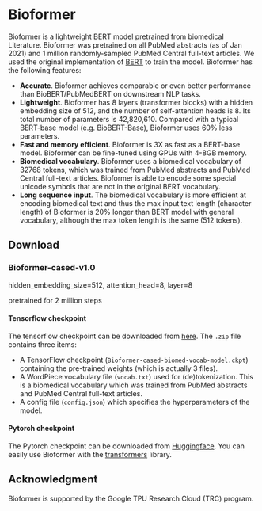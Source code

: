 # Bioformer
Bioformer is a lightweight BERT model pretrained from biomedical Literature. Bioformer was pretrained on all PubMed abstracts (as of Jan 2021) and 1 million randomly-sampled PubMed Central full-text articles. We used the original implementation of [BERT](https://github.com/google-research/bert) to train the model. Bioformer has the following features:
 
 - **Accurate**. Bioformer achieves comparable or even better performance than BioBERT/PubMedBERT on downstream NLP tasks.
 - **Lightweight**. Bioformer has 8 layers (transformer blocks) with a hidden embedding size of 512, and the number of self-attention heads is 8. Its total number of parameters is 42,820,610. Compared with a typical BERT-base model (e.g. BioBERT-Base), Bioformer uses 60% less parameters. 
 - **Fast and memory efficient**. Bioformer is 3X as fast as a BERT-base model. Bioformer can be fine-tuned using GPUs with 4-8GB memory. 
 - **Biomedical vocabulary**. Bioformer uses a biomedical vocabulary of 32768 tokens, which was trained from PubMed abstracts and PubMed Central full-text articles. Bioformer is able to encode some special unicode symbols that are not in the original BERT vocabulary. 
 - **Long sequence input**. The biomedical vocabulary is more efficient at encoding biomedical text and thus the max input text length (character length) of Bioformer is 20% longer than BERT model with general vocabulary, although the max token length is the same (512 tokens). 

## Download 

### Bioformer-cased-v1.0 
hidden_embedding_size=512, attention_head=8, layer=8

pretrained for 2 million steps

#### Tensorflow checkpoint

The tensorflow checkpoint can be downloaded from [here](https://drive.google.com/file/d/1H328pWFwvSGN0sMxYO_kAKjSLoPJDPVk/view?usp=sharing). The `.zip` file contains three items:
- A TensorFlow checkpoint (`Bioformer-cased-biomed-vocab-model.ckpt`) containing the pre-trained weights (which is actually 3 files).
- A WordPiece vocabulary file (`vocab.txt`) used for (de)tokenization. This is a biomedical vocabulary which was trained from PubMed abstracts and PubMed Central full-text articles. 
- A config file (`config.json`) which specifies the hyperparameters of the model.


#### Pytorch checkpoint

The Pytorch checkpoint can be downloaded from [Huggingface](https://huggingface.co/bioformers/bioformer-cased-v1.0). You can easily use Bioformer with the [transformers](https://github.com/huggingface/transformers) library. 
## Acknowledgment

Bioformer is supported by the Google TPU Research Cloud (TRC) program.
